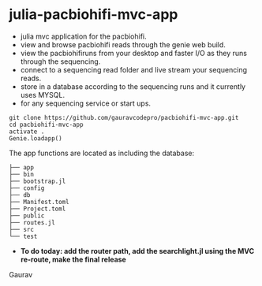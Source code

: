 # julia-pacbiohifi-mvc-app

- julia mvc application for the pacbiohifi.
- view and browse pacbiohifi reads through the genie web build. 
- view the pacbiohifiruns from your desktop and faster I/O as they runs through the sequencing.
- connect to a sequencing read folder and live stream your sequencing reads.
- store in a database according to the sequencing runs and it currently uses MYSQL.
- for any sequencing service or start ups.
  
```
git clone https://github.com/gauravcodepro/pacbiohifi-mvc-app.git
cd pacbiohifi-mvc-app
activate .
Genie.loadapp()
```

The app functions are located as including the database:
```
├── app
├── bin
├── bootstrap.jl
├── config
├── db
├── Manifest.toml
├── Project.toml
├── public
├── routes.jl
├── src
└── test
```

- **To do today: add the router path, add the searchlight.jl using the MVC re-route, make the final release**

Gaurav 
